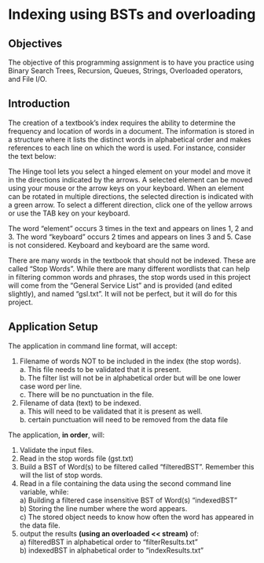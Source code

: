# Indexing using BSTs and overloading

## Objectives
The objective of this programming assignment is to have you practice using Binary Search Trees, Recursion, Queues, Strings, 
Overloaded operators, and File I/O.

## Introduction
The creation of a textbook’s index requires the ability to determine the frequency and location of words in a document.
The information is stored in a structure where it lists the distinct words in alphabetical order and makes references to each
line on which the word is used. For instance, consider the text below:

The Hinge tool lets you select a hinged element on your model and move it in the directions indicated by the arrows. A selected
element can be moved using your mouse or the arrow keys on your keyboard. When an element can be rotated in multiple directions,
the selected direction is indicated with a green arrow. To select a different direction, click one of the yellow arrows or use
the TAB key on your keyboard.

The word “element” occurs 3 times in the text and appears on lines 1, 2 and 3. The word “keyboard” occurs 2 times and appears on
lines 3 and 5. Case is not considered. Keyboard and keyboard are the same word. 

There are many words in the textbook that should not be indexed. These are called “Stop Words”. While there are many different wordlists
that can help in filtering common words and phrases, the stop words used in this project will come from the “General Service List”
and is provided (and edited slightly), and named “gsl.txt”. It will not be perfect, but it will do for this project. 

## Application Setup
The application in command line format, will accept:
1.	Filename of words NOT to be included in the index (the stop words).<br> 
  a.	This file needs to be validated that it is present.<br>
  b.	The filter list will not be in alphabetical order but will be one lower case word per line.<br>
  c.	There will be no punctuation in the file.<br>
2.	Filename of data (text) to be indexed.<br>
  a.	This will need to be validated that it is present as well.<br>
  b.	certain punctuation will need to be removed from the data file<br>
  
The application, **in order**, will:
1)	Validate the input files.<br>
2)	Read in the stop words file (gst.txt)<br>
3)	Build a BST of Word(s) to be filtered called “filteredBST”.  Remember this will the list of stop words.<br>
4)	Read in a file containing the data using the second command line variable, while:<br>
  a)	Building a filtered case insensitive BST of Word(s) “indexedBST”<br>
  b)	Storing the line number where the word appears.<br>
  c)	The stored object needs to know how often the word has appeared in the data file.<br>
5)	output the results **(using an overloaded << stream)** of:<br>
  a)	filteredBST in alphabetical order to “filterResults.txt”<br>
  b)	indexedBST in alphabetical order to “indexResults.txt”<br>

